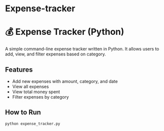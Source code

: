 # Expense-tracker
# 💰 Expense Tracker (Python)

A simple command-line expense tracker written in Python. It allows users to add, view, and filter expenses based on category.

## Features
- Add new expenses with amount, category, and date
- View all expenses
- View total money spent
- Filter expenses by category

## How to Run
```bash
python expense_tracker.py
